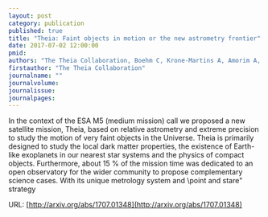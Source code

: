 ```yaml
---
layout: post
category: publication
published: true
title: "Theia: Faint objects in motion or the new astrometry frontier"
date: 2017-07-02 12:00:00
pmid: 
authors: "The Theia Collaboration, Boehm C, Krone-Martins A, Amorim A, Anglada-Escude G, Brandeker A, Courbin F, Ensslin T, Falcao A, Freese K, Holl B, Labadie L, Leger A, Malbet F, Mamon G, McArthur B, Mora A, Shao M, Sozzetti A, Spolyar D, Villaver E, Albertus C, Bertone S, Bouy H, Boylan-Kolchin M, Brown A, Brown W, Cardoso V, Chemin L, Claudi R, Correia AC, Crosta M, Crouzier A, Cyr-Racine FY, Damasso M, da Silva A, Davies M, Das P, Dayal P, de Val-Borro M, Diaferio A, Erickcek A, Fairbairn M, Fortin M, Fridlund M, Garcia P, Gnedin O, Goobar A, Gordo P, Goullioud R, Hambly N, Hara N, Hobbs D, Hog E, Holland A, Ibata R, Jordi C, Klioner S, Kopeikin S, Lacroix T, Laskar J, Le Poncin-Lafitte C, Luri X, Majumdar S, Makarov V, Massey R, Mennesson B, Michalik D, de Almeida AM, Mourao A, Moustakas L, Murray N, Muterspaugh M, Oertel M, Ostorero L, Perez-Garcia A, Platais I, de Mora JP, Quirrenbach A, Randall L, Read J, Regos E, Rory B, Rybicki K, Scott P, Schneider J, Scholtz J, Siebert A, Tereno I, Tomsick J, Traub W, Valluri M, Walker M, Walton N, Watkins L, White G, Evans DW, Wyrzykowski L, Wyse R"
firstauthor: "The Theia Collaboration"
journalname: ""
journalvolume: 
journalissue: 
journalpages: 
---
```


In the context of the ESA M5 (medium mission) call we proposed a new satellite mission, Theia, based on relative astrometry and extreme precision to study the motion of very faint objects in the Universe. Theia is primarily designed to study the local dark matter properties, the existence of Earth-like exoplanets in our nearest star systems and the physics of compact objects. Furthermore, about 15 $\%$ of the mission time was dedicated to an open observatory for the wider community to propose complementary science cases. With its unique metrology system and \point and stare\" strategy

URL: [http://arxiv.org/abs/1707.01348](http://arxiv.org/abs/1707.01348)
